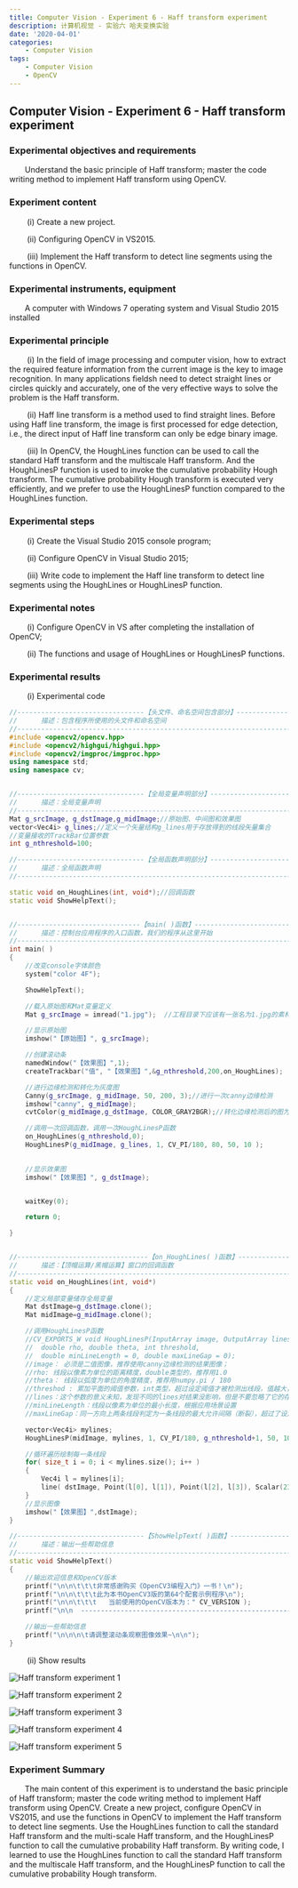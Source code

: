 ```yaml
---
title: Computer Vision - Experiment 6 - Haff transform experiment
description: 计算机视觉 - 实验六 哈夫变换实验
date: '2020-04-01'
categories:
    - Computer Vision
tags:
    - Computer Vision
    - OpenCV
---
```


## Computer Vision - Experiment 6 - Haff transform experiment

### Experimental objectives and requirements

&emsp;&emsp;Understand the basic principle of Haff transform; master the code writing method to implement Haff transform using OpenCV.

### Experiment content

&emsp;&emsp; (i) Create a new project.

&emsp;&emsp; (ii) Configuring OpenCV in VS2015.

&emsp;&emsp; (iii) Implement the Haff transform to detect line segments using the functions in OpenCV.

### Experimental instruments, equipment

&emsp;&emsp;A computer with Windows 7 operating system and Visual Studio 2015 installed

### Experimental principle

&emsp;&emsp; (i) In the field of image processing and computer vision, how to extract the required feature information from the current image is the key to image recognition. In many applications fieldsh need to detect straight lines or circles quickly and accurately, one of the very effective ways to solve the problem is the Haff transform.

&emsp;&emsp; (ii) Haff line transform is a method used to find straight lines. Before using Haff line transform, the image is first processed for edge detection, i.e., the direct input of Haff line transform can only be edge binary image.

&emsp;&emsp; (iii) In OpenCV, the HoughLines function can be used to call the standard Haff transform and the multiscale Haff transform. And the HoughLinesP function is used to invoke the cumulative probability Hough transform. The cumulative probability Hough transform is executed very efficiently, and we prefer to use the HoughLinesP function compared to the HoughLines function.

### Experimental steps

&emsp;&emsp; (i) Create the Visual Studio 2015 console program;

&emsp;&emsp; (ii) Configure OpenCV in Visual Studio 2015;

&emsp;&emsp; (iii) Write code to implement the Haff line transform to detect line segments using the HoughLines or HoughLinesP function.

### Experimental notes

&emsp;&emsp; (i) Configure OpenCV in VS after completing the installation of OpenCV;

&emsp;&emsp; (ii) The functions and usage of HoughLines or HoughLinesP functions.

### Experimental results

&emsp;&emsp; (i) Experimental code

```cpp
//--------------------------------【头文件、命名空间包含部分】----------------------------
//		描述：包含程序所使用的头文件和命名空间
//-------------------------------------------------------------------------------------
#include <opencv2/opencv.hpp>
#include <opencv2/highgui/highgui.hpp>
#include <opencv2/imgproc/imgproc.hpp>
using namespace std;
using namespace cv;


//--------------------------------【全局变量声明部分】-----------------------------------
//		描述：全局变量声明
//-------------------------------------------------------------------------------------
Mat g_srcImage, g_dstImage,g_midImage;//原始图、中间图和效果图
vector<Vec4i> g_lines;//定义一个矢量结构g_lines用于存放得到的线段矢量集合
//变量接收的TrackBar位置参数
int g_nthreshold=100;

//--------------------------------【全局函数声明部分】-----------------------------------
//		描述：全局函数声明
//-------------------------------------------------------------------------------------

static void on_HoughLines(int, void*);//回调函数
static void ShowHelpText();


//-------------------------------【main( )函数】-----------------------------------------
//		描述：控制台应用程序的入口函数，我们的程序从这里开始
//-------------------------------------------------------------------------------------
int main( )
{
	//改变console字体颜色
	system("color 4F");  

	ShowHelpText();

	//载入原始图和Mat变量定义   
	Mat g_srcImage = imread("1.jpg");  //工程目录下应该有一张名为1.jpg的素材图

	//显示原始图  
	imshow("【原始图】", g_srcImage);  

	//创建滚动条
	namedWindow("【效果图】",1);
	createTrackbar("值", "【效果图】",&g_nthreshold,200,on_HoughLines);

	//进行边缘检测和转化为灰度图
	Canny(g_srcImage, g_midImage, 50, 200, 3);//进行一次canny边缘检测
	imshow("canny", g_midImage);
	cvtColor(g_midImage,g_dstImage, COLOR_GRAY2BGR);//转化边缘检测后的图为灰度图

	//调用一次回调函数，调用一次HoughLinesP函数
	on_HoughLines(g_nthreshold,0);
	HoughLinesP(g_midImage, g_lines, 1, CV_PI/180, 80, 50, 10 );
	

	//显示效果图  
	imshow("【效果图】", g_dstImage);  


	waitKey(0);  

	return 0;  

}


//---------------------------------【on_HoughLines( )函数】------------------------------
//		描述：【顶帽运算/黑帽运算】窗口的回调函数
//-------------------------------------------------------------------------------------
static void on_HoughLines(int, void*)
{
	//定义局部变量储存全局变量
	Mat dstImage=g_dstImage.clone();
	Mat midImage=g_midImage.clone();

	//调用HoughLinesP函数
	//CV_EXPORTS_W void HoughLinesP(InputArray image, OutputArray lines,
	//	double rho, double theta, int threshold,
	//	double minLineLength = 0, double maxLineGap = 0);
	//image： 必须是二值图像，推荐使用canny边缘检测的结果图像； 
	//rho: 线段以像素为单位的距离精度，double类型的，推荐用1.0
	//theta： 线段以弧度为单位的角度精度，推荐用numpy.pi / 180
	//threshod : 累加平面的阈值参数，int类型，超过设定阈值才被检测出线段，值越大，基本上意味着检出的线段越长，检出的线段个数越少。根据情况推荐先用100试试
	//lines：这个参数的意义未知，发现不同的lines对结果没影响，但是不要忽略了它的存在 
	//minLineLength：线段以像素为单位的最小长度，根据应用场景设置 
	//maxLineGap：同一方向上两条线段判定为一条线段的最大允许间隔（断裂），超过了设定值，则把两条线段当成一条线段，值越大，允许线段上的断裂越大，越有可能检出潜在的直线段

	vector<Vec4i> mylines;
	HoughLinesP(midImage, mylines, 1, CV_PI/180, g_nthreshold+1, 50, 10 );

	//循环遍历绘制每一条线段
	for( size_t i = 0; i < mylines.size(); i++ )
	{
		Vec4i l = mylines[i];
		line( dstImage, Point(l[0], l[1]), Point(l[2], l[3]), Scalar(23,180,55), 1, LINE_AA);
	}
	//显示图像
	imshow("【效果图】",dstImage);
}

//--------------------------------【ShowHelpText( )函数】--------------------------------
//		描述：输出一些帮助信息
//-------------------------------------------------------------------------------------
static void ShowHelpText()
{
	//输出欢迎信息和OpenCV版本
	printf("\n\n\t\t\t非常感谢购买《OpenCV3编程入门》一书！\n");
	printf("\n\n\t\t\t此为本书OpenCV3版的第64个配套示例程序\n");
	printf("\n\n\t\t\t   当前使用的OpenCV版本为：" CV_VERSION );
	printf("\n\n  ----------------------------------------------------------------------------\n");

	//输出一些帮助信息
	printf("\n\n\n\t请调整滚动条观察图像效果~\n\n");
} 
```

&emsp;&emsp; (ii) Show results

![Haff transform experiment 1](https://raw.githubusercontent.com/JavenJin/blog-image/master/content/post/Campus%20Projects/Computer%20Vision/Experiment%2006%20Haff%20transform%20experiment/haff-transform-experiment1.png)

![Haff transform experiment 2](https://raw.githubusercontent.com/JavenJin/blog-image/master/content/post/Campus%20Projects/Computer%20Vision/Experiment%2006%20Haff%20transform%20experiment/haff-transform-experiment2.png)

![Haff transform experiment 3](https://raw.githubusercontent.com/JavenJin/blog-image/master/content/post/Campus%20Projects/Computer%20Vision/Experiment%2006%20Haff%20transform%20experiment/haff-transform-experiment3.png)

![Haff transform experiment 4](https://raw.githubusercontent.com/JavenJin/blog-image/master/content/post/Campus%20Projects/Computer%20Vision/Experiment%2006%20Haff%20transform%20experiment/haff-transform-experiment4.png)

![Haff transform experiment 5](https://raw.githubusercontent.com/JavenJin/blog-image/master/content/post/Campus%20Projects/Computer%20Vision/Experiment%2006%20Haff%20transform%20experiment/haff-transform-experiment5.png)

### Experiment Summary

&emsp;&emsp;The main content of this experiment is to understand the basic principle of Haff transform; master the code writing method to implement Haff transform using OpenCV. Create a new project, configure OpenCV in VS2015, and use the functions in OpenCV to implement the Haff transform to detect line segments. Use the HoughLines function to call the standard Haff transform and the multi-scale Haff transform, and the HoughLinesP function to call the cumulative probability Haff transform. By writing code, I learned to use the HoughLines function to call the standard Haff transform and the multiscale Haff transform, and the HoughLinesP function to call the cumulative probability Hough transform.
